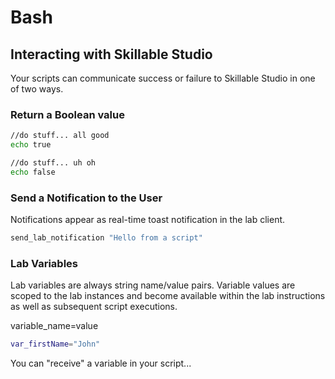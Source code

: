 # Bash

## Interacting with Skillable Studio

Your scripts can communicate success or failure to Skillable Studio in one of two ways.

### Return a Boolean value 

```Bash
//do stuff... all good
echo true
```

```Bash
//do stuff... uh oh
echo false
```

<!--
### Use setActivityResult

```Bash
//do stuff... all good
set_activity_result .5 "Correct"
```

```
//do stuff... uh oh
set_activity_result .5 "Incorrect"
```


You can also report the result as a score percentage...

```Bash
//do stuff... we want to report success and set the score value as 50%
set_activity_result -Score .5
```
-->

### Send a Notification to the User

Notifications appear as real-time toast notification in the lab client.

```Bash
send_lab_notification "Hello from a script"
```

### Lab Variables

Lab variables are always string name/value pairs. Variable values are scoped to the lab instances and become available within the lab instructions as well as subsequent script executions. 

variable_name=value

```Bash
var_firstName="John"
```

You can "receive" a variable in your script... 